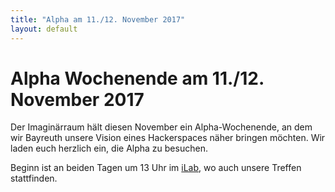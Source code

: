 ```yaml
---
title: "Alpha am 11./12. November 2017"
layout: default
---
```


# Alpha Wochenende am 11./12. November 2017

Der Imaginärraum hält diesen November ein Alpha-Wochenende, an dem wir
Bayreuth unsere Vision eines Hackerspaces näher bringen möchten. Wir
laden euch herzlich ein, die Alpha zu besuchen.

Beginn ist an beiden Tagen um 13 Uhr im [iLab](meeting), wo auch
unsere Treffen stattfinden.

[meeting]: /index.html#treffen
